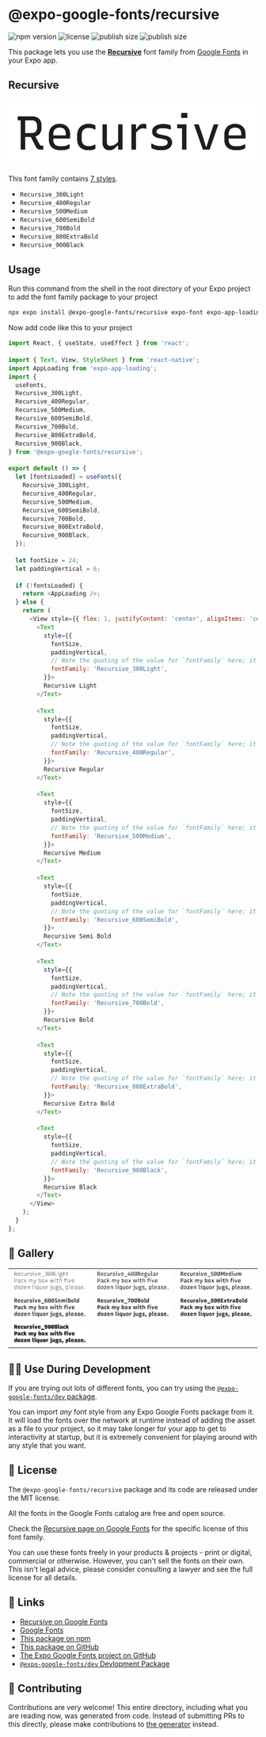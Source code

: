 # @expo-google-fonts/recursive

![npm version](https://flat.badgen.net/npm/v/@expo-google-fonts/recursive)
![license](https://flat.badgen.net/github/license/expo/google-fonts)
![publish size](https://flat.badgen.net/packagephobia/install/@expo-google-fonts/recursive)
![publish size](https://flat.badgen.net/packagephobia/publish/@expo-google-fonts/recursive)

This package lets you use the [**Recursive**](https://fonts.google.com/specimen/Recursive) font family from [Google Fonts](https://fonts.google.com/) in your Expo app.

## Recursive

![Recursive](./font-family.png)

This font family contains [7 styles](#-gallery).

- `Recursive_300Light`
- `Recursive_400Regular`
- `Recursive_500Medium`
- `Recursive_600SemiBold`
- `Recursive_700Bold`
- `Recursive_800ExtraBold`
- `Recursive_900Black`

## Usage

Run this command from the shell in the root directory of your Expo project to add the font family package to your project
```sh
npx expo install @expo-google-fonts/recursive expo-font expo-app-loading
```

Now add code like this to your project
```js
import React, { useState, useEffect } from 'react';

import { Text, View, StyleSheet } from 'react-native';
import AppLoading from 'expo-app-loading';
import {
  useFonts,
  Recursive_300Light,
  Recursive_400Regular,
  Recursive_500Medium,
  Recursive_600SemiBold,
  Recursive_700Bold,
  Recursive_800ExtraBold,
  Recursive_900Black,
} from '@expo-google-fonts/recursive';

export default () => {
  let [fontsLoaded] = useFonts({
    Recursive_300Light,
    Recursive_400Regular,
    Recursive_500Medium,
    Recursive_600SemiBold,
    Recursive_700Bold,
    Recursive_800ExtraBold,
    Recursive_900Black,
  });

  let fontSize = 24;
  let paddingVertical = 6;

  if (!fontsLoaded) {
    return <AppLoading />;
  } else {
    return (
      <View style={{ flex: 1, justifyContent: 'center', alignItems: 'center' }}>
        <Text
          style={{
            fontSize,
            paddingVertical,
            // Note the quoting of the value for `fontFamily` here; it expects a string!
            fontFamily: 'Recursive_300Light',
          }}>
          Recursive Light
        </Text>

        <Text
          style={{
            fontSize,
            paddingVertical,
            // Note the quoting of the value for `fontFamily` here; it expects a string!
            fontFamily: 'Recursive_400Regular',
          }}>
          Recursive Regular
        </Text>

        <Text
          style={{
            fontSize,
            paddingVertical,
            // Note the quoting of the value for `fontFamily` here; it expects a string!
            fontFamily: 'Recursive_500Medium',
          }}>
          Recursive Medium
        </Text>

        <Text
          style={{
            fontSize,
            paddingVertical,
            // Note the quoting of the value for `fontFamily` here; it expects a string!
            fontFamily: 'Recursive_600SemiBold',
          }}>
          Recursive Semi Bold
        </Text>

        <Text
          style={{
            fontSize,
            paddingVertical,
            // Note the quoting of the value for `fontFamily` here; it expects a string!
            fontFamily: 'Recursive_700Bold',
          }}>
          Recursive Bold
        </Text>

        <Text
          style={{
            fontSize,
            paddingVertical,
            // Note the quoting of the value for `fontFamily` here; it expects a string!
            fontFamily: 'Recursive_800ExtraBold',
          }}>
          Recursive Extra Bold
        </Text>

        <Text
          style={{
            fontSize,
            paddingVertical,
            // Note the quoting of the value for `fontFamily` here; it expects a string!
            fontFamily: 'Recursive_900Black',
          }}>
          Recursive Black
        </Text>
      </View>
    );
  }
};

```

## 🔡 Gallery


||||
|-|-|-|
|![Recursive_300Light](./Recursive_300Light.ttf.png)|![Recursive_400Regular](./Recursive_400Regular.ttf.png)|![Recursive_500Medium](./Recursive_500Medium.ttf.png)||
|![Recursive_600SemiBold](./Recursive_600SemiBold.ttf.png)|![Recursive_700Bold](./Recursive_700Bold.ttf.png)|![Recursive_800ExtraBold](./Recursive_800ExtraBold.ttf.png)||
|![Recursive_900Black](./Recursive_900Black.ttf.png)||||


## 👩‍💻 Use During Development

If you are trying out lots of different fonts, you can try using the [`@expo-google-fonts/dev` package](https://github.com/expo/google-fonts/tree/master/font-packages/dev#readme).

You can import *any* font style from any Expo Google Fonts package from it. It will load the fonts
over the network at runtime instead of adding the asset as a file to your project, so it may take longer
for your app to get to interactivity at startup, but it is extremely convenient
for playing around with any style that you want.

## 📖 License

The `@expo-google-fonts/recursive` package and its code are released under the MIT license.

All the fonts in the Google Fonts catalog are free and open source.

Check the [Recursive page on Google Fonts](https://fonts.google.com/specimen/Recursive) for the specific license of this font family.

You can use these fonts freely in your products & projects - print or digital, commercial or otherwise. However, you can't sell the fonts on their own. This isn't legal advice, please consider consulting a lawyer and see the full license for all details.

## 🔗 Links

- [Recursive on Google Fonts](https://fonts.google.com/specimen/Recursive)
- [Google Fonts](https://fonts.google.com/)
- [This package on npm](https://www.npmjs.com/package/@expo-google-fonts/recursive)
- [This package on GitHub](https://github.com/expo/google-fonts/tree/master/font-packages/recursive)
- [The Expo Google Fonts project on GitHub](https://github.com/expo/google-fonts)
- [`@expo-google-fonts/dev` Devlopment Package](https://github.com/expo/google-fonts/tree/master/font-packages/dev)

## 🤝 Contributing

Contributions are very welcome! This entire directory, including what you are reading now, was generated from code. Instead of submitting PRs to this directly, please make contributions to [the generator](https://github.com/expo/google-fonts/tree/master/packages/generator) instead.
